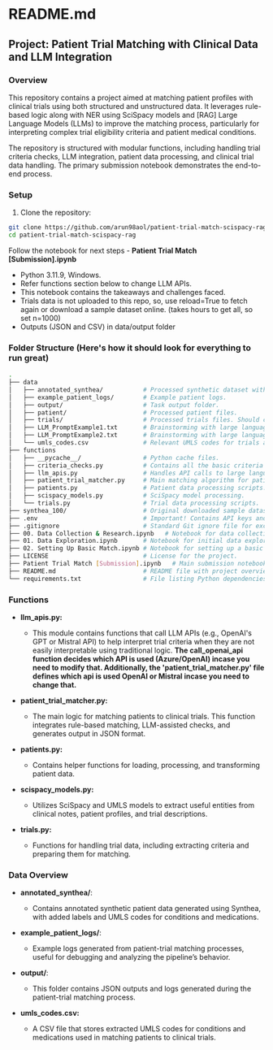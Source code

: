 # README.md

## Project: Patient Trial Matching with Clinical Data and LLM Integration

### Overview

This repository contains a project aimed at matching patient profiles with clinical trials using both structured and unstructured data. It leverages rule-based logic along with NER using SciSpacy models and [RAG] Large Language Models (LLMs) to improve the matching process, particularly for interpreting complex trial eligibility criteria and patient medical conditions.

The repository is structured with modular functions, including handling trial criteria checks, LLM integration, patient data processing, and clinical trial data handling. The primary submission notebook demonstrates the end-to-end process.

### Setup

1. Clone the repository:

```bash
git clone https://github.com/arun98aol/patient-trial-match-scispacy-rag.git
cd patient-trial-match-scispacy-rag
```

Follow the notebook for next steps - **Patient Trial Match [Submission].ipynb**
 - Python 3.11.9, Windows.
 - Refer functions section below to change LLM APIs.
 - This notebook contains the takeaways and challenges faced.
 - Trials data is not uploaded to this repo, so, use reload=True to fetch again or download a sample dataset online. (takes hours to get all, so set n=1000)
 - Outputs (JSON and CSV) in data/output folder

### Folder Structure (Here's how it should look for everything to run great)

```bash
.
├── data
│   ├── annotated_synthea/           # Processed synthetic dataset with UMLS codes.
│   ├── example_patient_logs/        # Example patient logs.
│   ├── output/                      # Task output folder.
│   ├── patient/                     # Processed patient files.
│   ├── trials/                      # Processed trials files. Should contain df_trials_processed.csv
│   ├── LLM_PromptExample1.txt       # Brainstorming with large language models (example 1).
│   ├── LLM_PromptExample2.txt       # Brainstorming with large language models (example 2).
│   └── umls_codes.csv               # Relevant UMLS codes for trials and patients (definitions and aliases), generated using SciSpacy models.
├── functions
│   ├── __pycache__/                 # Python cache files.
│   ├── criteria_checks.py           # Contains all the basic criteria checks.
│   ├── llm_apis.py                  # Handles API calls to large language models.
│   ├── patient_trial_matcher.py     # Main matching algorithm for patient-trial.
│   ├── patients.py                  # Patient data processing scripts.
│   ├── scispacy_models.py           # SciSpacy model processing.
│   └── trials.py                    # Trial data processing scripts.
├── synthea_100/                     # Original downloaded sample dataset of patients.
├── .env                             # Important! Contains API keys and environment variables.
├── .gitignore                       # Standard Git ignore file for excluding certain files from the repository.
├── 00. Data Collection & Research.ipynb   # Notebook for data collection and research.
├── 01. Data Exploration.ipynb       # Notebook for initial data exploration.
├── 02. Setting Up Basic Match.ipynb # Notebook for setting up a basic match algorithm.
├── LICENSE                          # License for the project.
├── Patient Trial Match [Submission].ipynb   # Main submission notebook for patient-trial matching.
├── README.md                        # README file with project overview.
└── requirements.txt                 # File listing Python dependencies for the project.
```

### Functions

- **llm_apis.py:**
  - This module contains functions that call LLM APIs (e.g., OpenAI's GPT or Mistral API) to help interpret trial criteria when they are not easily interpretable using traditional logic. **The call_openai_api function decides which API is used (Azure/OpenAI) incase you need to modify that. Additionally, the 'patient_trial_matcher.py' file defines which api is used OpenAI or Mistral incase you need to change that.**

- **patient_trial_matcher.py:**
  - The main logic for matching patients to clinical trials. This function integrates rule-based matching, LLM-assisted checks, and generates output in JSON format.

- **patients.py:**
  - Contains helper functions for loading, processing, and transforming patient data.

- **scispacy_models.py:**
  - Utilizes SciSpacy and UMLS models to extract useful entities from clinical notes, patient profiles, and trial descriptions.

- **trials.py:**
  - Functions for handling trial data, including extracting criteria and preparing them for matching.

### Data Overview

- **annotated_synthea/**:
  - Contains annotated synthetic patient data generated using Synthea, with added labels and UMLS codes for conditions and medications.

- **example_patient_logs/**:
  - Example logs generated from patient-trial matching processes, useful for debugging and analyzing the pipeline’s behavior.

- **output/**:
  - This folder contains JSON outputs and logs generated during the patient-trial matching process.

- **umls_codes.csv:**
  - A CSV file that stores extracted UMLS codes for conditions and medications used in matching patients to clinical trials.
